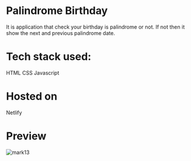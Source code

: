 # Palindrome Birthday
It is application that check your birthday is palindrome or not. If not then it show the next and previous palindrome date.


# Tech stack used:
 HTML
 CSS
 Javascript

# Hosted on
Netlify

# Preview
 ![mark13](https://user-images.githubusercontent.com/110533153/188842715-dc2f0e3d-8f59-406a-8954-053d7892db68.PNG)
